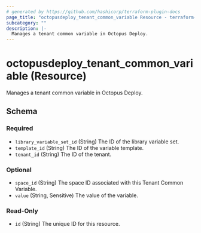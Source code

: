 ```yaml
---
# generated by https://github.com/hashicorp/terraform-plugin-docs
page_title: "octopusdeploy_tenant_common_variable Resource - terraform-provider-octopusdeploy"
subcategory: ""
description: |-
  Manages a tenant common variable in Octopus Deploy.
---
```


# octopusdeploy_tenant_common_variable (Resource)

Manages a tenant common variable in Octopus Deploy.



<!-- schema generated by tfplugindocs -->
## Schema

### Required

- `library_variable_set_id` (String) The ID of the library variable set.
- `template_id` (String) The ID of the variable template.
- `tenant_id` (String) The ID of the tenant.

### Optional

- `space_id` (String) The space ID associated with this Tenant Common Variable.
- `value` (String, Sensitive) The value of the variable.

### Read-Only

- `id` (String) The unique ID for this resource.
